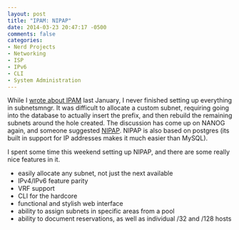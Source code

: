 ```yaml
---
layout: post
title: "IPAM: NIPAP"
date: 2014-03-23 20:47:17 -0500
comments: false
categories:
- Nerd Projects
- Networking
- ISP
- IPv6
- CLI
- System Administration
---
```

While I [wrote about IPAM](/2013/01/07/ipam-ip-address-management/) last January, I never finished setting up everything in subnetsmngr. It was difficult to allocate a custom subnet, requiring going into the database to actually insert the prefix, and then rebuild the remaining subnets around the hole created. The discussion has come up on NANOG again, and someone suggested [NIPAP](http://spritelink.github.io/NIPAP/index.html). NIPAP is also based on postgres (its built in support for IP addresses makes it much easier than MySQL).

I spent some time this weekend setting up NIPAP, and there are some really nice features in it.

*	easily allocate any subnet, not just the next available
*	IPv4/IPv6 feature parity
*	VRF support
*	CLI for the hardcore
*	functional and stylish web interface
*	ability to assign subnets in specific areas from a pool
*	ability to document reservations, as well as individual /32 and /128 hosts
